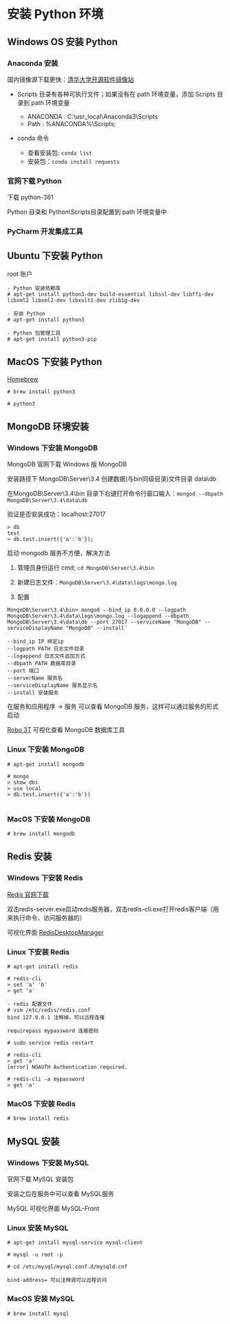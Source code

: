 # 安装 Python 环境

## Windows OS 安装 Python

### Anaconda 安装

国内镜像源下载更快：[清华大学开源软件镜像站](https://mirrors.tuna.tsinghua.edu.cn/help/anaconda/)

- Scripts 目录有各种可执行文件；如果没有在 path 环境变量，添加 Scripts 目录到 path 环境变量
  - ANACONDA : C:\usr_local\Anaconda3\Scripts
  - Path : %ANACONDA%\Scripts;

- conda 命令
  - 查看安装包: `conda list`
  - 安装包：`conda install requests`

### 官网下载 Python

下载 python-361

Python 目录和 Python\Scripts目录配置到 path 环境变量中

### PyCharm 开发集成工具

## Ubuntu 下安装 Python

root 账户

``` Ubuntu
- Python 安装依赖库
# apt-get install python3-dev build-essential libssl-dev libffi-dev libxml2 libxml2-dev libxslt1-dev zlib1g-dev

- 安装 Python
# apt-get install python3

- Python 包管理工具
# apt-get install python3-pip
```

## MacOS 下安装 Python

[Homebrew](https://brew.sh/)

`# brew install python3`

`# python3`

## MongoDB 环境安装

### Windows 下安装 MongoDB

MongoDB 官网下载 Windows 版 MongoDB

安装路径下 MongoDB\Server\3.4 创建数据(与bin同级目录)文件目录 data\db

在MongoDB\Server\3.4\bin 目录下右键打开命令行窗口输入：`mongod --dbpath MongoDB\Server\3.4\data\db`

验证是否安装成功：localhost:27017

``` mongodb
> db
test
> db.test.insert({'a':'b'});
```

启动 mongodb 服务不方便，解决方法

1. 管理员身份运行 cmd; `cd MongoDB\Server\3.4\bin`

2. 新建日志文件：`MongoDB\Server\3.4\data\logs\mongo.log`

3. 配置

``` batch
MongoDB\Server\3.4\bin> mongod --bind_ip 0.0.0.0 --logpath MongoDB\Server\3.4\data\logs\mongo.log --logappend --dbpath MongoDB\Server\3.4\data\db --port 27017 --serviceName "MongoDB" --serviceDisplayName "MongoDB" --install`

--bind_ip IP 绑定ip
--logpath PATH 日志文件目录
--logappend 日志文件追加方式
--dbpath PATH 数据库目录
--port 端口
--serverName 服务名
--serviceDisplayName 服务显示名
--install 安装服务

```

在服务和应用程序 -> 服务 可以查看 MongoDB 服务，这样可以通过服务的形式启动

[Robo 3T](https://robomongo.org/) 可视化查看 MongoDB 数据库工具

### Linux 下安装 MongoDB

``` shell
# apt-get install mongodb

# mongo
> show dbs
> use local
> db.test.insert({'a':'b'})


```

### MacOS 下安装 MongoDB

``` shell
# brew install mongodb
```

## Redis 安装

### Windows 下安装 Redis

[Redis 官网下载](https://github.com/MicrosoftArchive/redis/releases)

双击redis-server.exe启动redis服务器，双击redis-cli.exe打开redis客户端（用来执行命令，访问服务器的）

可视化界面 [RedisDesktopManager](https://github.com/uglide/RedisDesktopManager)

### Linux 下安装 Redis

``` shell
# apt-get install redis

# redis-cli
> set 'a' 'b'
> get 'a'

- redis 配置文件
# vim /etc/redis/redis.conf
bind 127.0.0.1 注释掉，可以远程连接

requirepass mypassword 连接密码

# sudo service redis restart

# redis-cli
> get 'a'
[error] NOAUTH Authentication required.

# redis-cli -a mypassword
> get 'a'

```

### MacOS 下安装 Redis

``` shell
# brew install redis

```

## MySQL 安装

### Windows 下安装 MySQL

官网下载 MySQL 安装包

安装之后在服务中可以查看 MySQL服务

MySQL 可视化界面 MySQL-Front

### Linux 安装 MySQL

``` shell
# apt-get install mysql-service mysql-client

# mysql -u root -p

# cd /etc/mysql/mysql.conf.d/mysqld.cnf

bind-address= 可以注释调可以远程访问

```

### MacOS 安装 MySQL

`# brew install mysql`